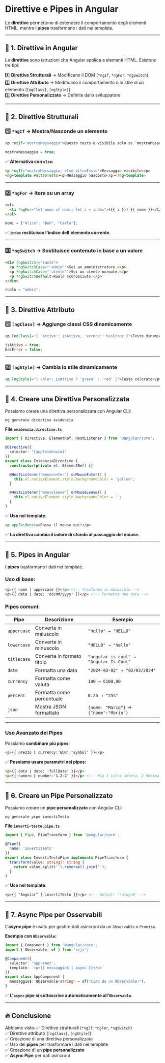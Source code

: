 # Direttive e Pipes in Angular

Le **direttive** permettono di estendere il comportamento degli elementi HTML, mentre i **pipes** trasformano i dati nei template.

---

## 📌 1. Direttive in Angular

Le **direttive** sono istruzioni che Angular applica a elementi HTML. Esistono tre tipi:

1️⃣ **Direttive Strutturali** → Modificano il DOM (`*ngIf`, `*ngFor`, `*ngSwitch`)  
2️⃣ **Direttive Attributo** → Modificano il comportamento o lo stile di un elemento (`[ngClass]`, `[ngStyle]`)  
3️⃣ **Direttive Personalizzate** → Definite dallo sviluppatore  

---

## 📌 2. Direttive Strutturali

### **1️⃣ `*ngIf` → Mostra/Nasconde un elemento**
```html
<p *ngIf="mostraMessaggio">Questo testo è visibile solo se `mostraMessaggio` è `true`.</p>
````

```typescript
mostraMessaggio = true;
```

✅ **Alternativa con `else`:**

```html
<p *ngIf="mostraMessaggio; else altroTesto">Messaggio visibile</p>
<ng-template #altroTesto><p>Messaggio nascosto</p></ng-template>
```

---

### **2️⃣ `*ngFor` → Itera su un array**

```html
<ul>
  <li *ngFor="let nome of nomi; let i = index">({{ i }}) {{ nome }}</li>
</ul>
```

```typescript
nomi = ["Alice", "Bob", "Carlo"];
```

✅ **`index` restituisce l’indice dell'elemento corrente.**

---

### **3️⃣ `*ngSwitch` → Sostituisce contenuto in base a un valore**

```html
<div [ngSwitch]="ruolo">
  <p *ngSwitchCase="'admin'">Sei un amministratore.</p>
  <p *ngSwitchCase="'utente'">Sei un utente normale.</p>
  <p *ngSwitchDefault>Ruolo sconosciuto.</p>
</div>
```

```typescript
ruolo = "admin";
```

---

## 📌 3. Direttive Attributo

### **1️⃣ `[ngClass]` → Aggiunge classi CSS dinamicamente**

```html
<p [ngClass]="{ 'attivo': isAttivo, 'errore': hasError }">Testo dinamico</p>
```

```typescript
isAttivo = true;
hasError = false;
```

---

### **2️⃣ `[ngStyle]` → Cambia lo stile dinamicamente**

```html
<p [ngStyle]="{ color: isAttivo ? 'green' : 'red' }">Testo colorato</p>
```

---

## 📌 4. Creare una Direttiva Personalizzata

Possiamo creare una direttiva personalizzata con Angular CLI:

```sh
ng generate directive evidenzia
```

**File `evidenzia.directive.ts`**

```typescript
import { Directive, ElementRef, HostListener } from '@angular/core';

@Directive({
  selector: '[appEvidenzia]'
})
export class EvidenziaDirective {
  constructor(private el: ElementRef) {}

  @HostListener('mouseenter') onMouseEnter() {
    this.el.nativeElement.style.backgroundColor = 'yellow';
  }

  @HostListener('mouseleave') onMouseLeave() {
    this.el.nativeElement.style.backgroundColor = '';
  }
}
```

✅ **Uso nel template:**

```html
<p appEvidenzia>Passa il mouse qui!</p>
```

✅ **La direttiva cambia il colore di sfondo al passaggio del mouse.**

---

## 📌 5. Pipes in Angular

I **pipes** trasformano i dati nei template.

### **Uso di base:**

```html
<p>{{ nome | uppercase }}</p> <!-- Trasforma in maiuscolo -->
<p>{{ data | date: 'dd/MM/yyyy' }}</p> <!-- Formatta una data -->
```

### **Pipes comuni:**

|Pipe|Descrizione|Esempio|
|---|---|---|
|`uppercase`|Converte in maiuscolo|`"hello" → "HELLO"`|
|`lowercase`|Converte in minuscolo|`"HELLO" → "hello"`|
|`titlecase`|Converte in formato titolo|`"angular is cool" → "Angular Is Cool"`|
|`date`|Formatta una data|`"2024-03-02" → "02/03/2024"`|
|`currency`|Formatta come valuta|`100 → €100,00`|
|`percent`|Formatta come percentuale|`0.25 → "25%"`|
|`json`|Mostra JSON formattato|`{nome: "Mario"}` → `{"nome":"Mario"}`|

---

### **Uso Avanzato dei Pipes**

Possiamo **combinare più pipes**:

```html
<p>{{ prezzo | currency:'EUR':'symbol' }}</p>
```

✅ **Possiamo usare parametri nei pipes:**

```html
<p>{{ data | date: 'fullDate' }}</p>
<p>{{ numero | number:'1.2-2' }}</p> <!-- Min 1 cifra intera, 2 decimali -->
```

---

## 📌 6. Creare un Pipe Personalizzato

Possiamo creare un **pipe personalizzato** con Angular CLI:

```sh
ng generate pipe invertiTesto
```

**File `inverti-testo.pipe.ts`**

```typescript
import { Pipe, PipeTransform } from '@angular/core';

@Pipe({
  name: 'invertiTesto'
})
export class InvertiTestoPipe implements PipeTransform {
  transform(value: string): string {
    return value.split('').reverse().join('');
  }
}
```

✅ **Uso nel template:**

```html
<p>{{ "Angular" | invertiTesto }}</p> <!-- Output: "ralugnA" -->
```

---

## 📌 7. Async Pipe per Osservabili

L'**async pipe** è usato per gestire dati asincroni da un `Observable` o `Promise`.

**Esempio con `Observable`:**

```typescript
import { Component } from '@angular/core';
import { Observable, of } from 'rxjs';

@Component({
  selector: 'app-root',
  template: `<p>{{ messaggio$ | async }}</p>`
})
export class AppComponent {
  messaggio$: Observable<string> = of("Ciao da un Observable!");
}
```

✅ **L'`async` pipe si sottoscrive automaticamente all'`Observable`.**

---

## 🔥 Conclusione

Abbiamo visto: ✅ Direttive strutturali (`*ngIf`, `*ngFor`, `*ngSwitch`)  
✅ Direttive attributo (`[ngClass]`, `[ngStyle]`)  
✅ Creazione di una direttiva personalizzata  
✅ Uso dei **pipes** per trasformare i dati nei template  
✅ Creazione di un **pipe personalizzato**  
✅ **Async Pipe** per dati asincroni
